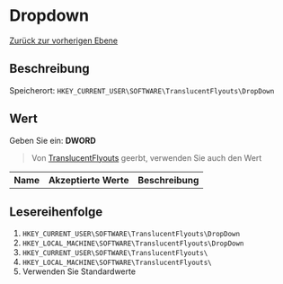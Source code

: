 # Dropdown
[Zurück zur vorherigen Ebene](../CONFIG.md)
## Beschreibung
Speicherort: `HKEY_CURRENT_USER\SOFTWARE\TranslucentFlyouts\DropDown`
## Wert
Geben Sie ein: <b>DWORD</b>
> Von [TranslucentFlyouts](..\CONFIG.md) geerbt, verwenden Sie auch den Wert
<table>
<tr>
<th>Name</th>
<th>Akzeptierte Werte</th>
<th>Beschreibung</th>
</tr>

</table>

## Lesereihenfolge
1. `HKEY_CURRENT_USER\SOFTWARE\TranslucentFlyouts\DropDown` 
2. `HKEY_LOCAL_MACHINE\SOFTWARE\TranslucentFlyouts\DropDown`
3. `HKEY_CURRENT_USER\SOFTWARE\TranslucentFlyouts\` 
4. `HKEY_LOCAL_MACHINE\SOFTWARE\TranslucentFlyouts\` 
5. Verwenden Sie Standardwerte